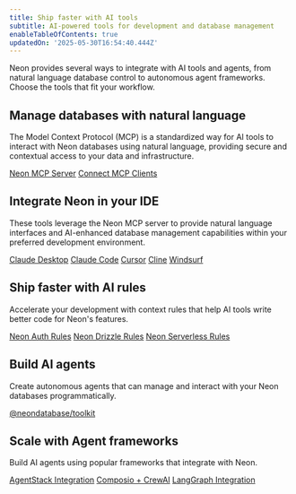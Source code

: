 ```yaml
---
title: Ship faster with AI tools
subtitle: AI-powered tools for development and database management
enableTableOfContents: true
updatedOn: '2025-05-30T16:54:40.444Z'
---
```


Neon provides several ways to integrate with AI tools and agents, from natural language database control to autonomous agent frameworks. Choose the tools that fit your workflow.

## Manage databases with natural language

The Model Context Protocol (MCP) is a standardized way for AI tools to interact with Neon databases using natural language, providing secure and contextual access to your data and infrastructure.

<DetailIconCards>
<a href="/docs/ai/neon-mcp-server" description="A Model Context Protocol (MCP) server that enables AI tools to interact with and manage Neon databases" icon="github">Neon MCP Server</a>
<a href="/docs/ai/connect-mcp-clients-to-neon" description="Learn how to connect MCP clients to your Neon database" icon="github">Connect MCP Clients</a>
</DetailIconCards>

## Integrate Neon in your IDE

These tools leverage the Neon MCP server to provide natural language interfaces and
AI-enhanced database management capabilities within your preferred development environment.

<DetailIconCards>
<a href="/guides/neon-mcp-server" description="Use natural language to manage your databases with Claude Desktop and Neon MCP server" icon="openai">Claude Desktop</a>
<a href="/guides/claude-code-mcp-neon" description="Use natural language to manage your databases with Claude Code CLI and Neon MCP server" icon="openai">Claude Code</a>
<a href="/guides/cursor-mcp-neon" description="AI-enhanced database management in Cursor IDE" icon="openai">Cursor</a>
<a href="/guides/cline-mcp-neon" description="AI-enhanced database management with Cline" icon="openai">Cline</a>
<a href="/guides/windsurf-mcp-neon" description="AI-enhanced database management in Windsurf Editor" icon="openai">Windsurf</a>
</DetailIconCards>

## Ship faster with AI rules

Accelerate your development with context rules that help AI tools write better code for Neon's features.

<DetailIconCards>
<a href="/docs/ai/ai-rules-neon-auth" description="AI rules for implementing authentication with Neon" icon="github">Neon Auth Rules</a>
<a href="/docs/ai/ai-rules-neon-drizzle" description="AI rules for using Drizzle ORM with Neon" icon="github">Neon Drizzle Rules</a>
<a href="/docs/ai/ai-rules-neon-serverless" description="AI rules for efficient serverless database connections" icon="github">Neon Serverless Rules</a>
</DetailIconCards>

## Build AI agents

Create autonomous agents that can manage and interact with your Neon databases programmatically.

<DetailIconCards>
<a href="https://github.com/neondatabase/toolkit" description="A terse client for spinning up Postgres databases and running SQL queries" icon="github">@neondatabase/toolkit</a>
</DetailIconCards>

## Scale with Agent frameworks

Build AI agents using popular frameworks that integrate with Neon.

<DetailIconCards>
<a href="/guides/agentstack-neon" description="Build and deploy AI agents with AgentStack's CLI and Neon integration" icon="openai">AgentStack Integration</a>
<a href="/guides/composio-crewai-neon" description="Create multi-agent systems with CrewAI and Neon" icon="openai">Composio + CrewAI</a>
<a href="/guides/langgraph-neon" description="Build stateful, multi-actor applications with LangGraph and Neon" icon="openai">LangGraph Integration</a>
</DetailIconCards>
